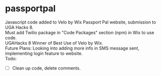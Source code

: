 # passportpal
Javascript code added to Velo by Wix Passport Pal website, submission to UGA Hacks 8.    
Must add Twilio package in "Code Packages" section (npm) in Wix to use code.    
UGAHacks 8 Winner of Best Use of Velo by Wix.     
Future Plans: Looking into adding more info in SMS message sent, implementing login feature to website.     
Todo:   
- [ ] Clean up code, delete comments. 

